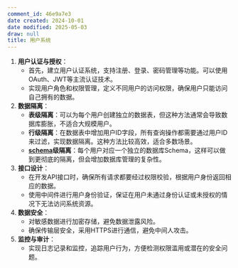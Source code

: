 ```yaml
---
comment_id: 46e9a7e3
date created: 2024-10-01
date modified: 2025-05-03
draw: null
title: 用户系统
---
```

1. **用户认证与授权**：
	- 首先，建立用户认证系统，支持注册、登录、密码管理等功能。可以使用OAuth、JWT等主流认证技术。
	- 实现用户角色和权限管理，定义不同用户的访问权限，确保用户只能访问自己拥有的数据。
2. **数据隔离**：
	- **表级隔离**：可以为每个用户创建独立的数据表，但这种方法通常会导致数据库膨胀，不适合大规模用户。
	- **行级隔离**：在数据表中增加用户ID字段，所有查询操作都需要通过用户ID来过滤，实现数据隔离。这种方法比较高效，适合多数场景。
	- **[schema](schema.md)级隔离**：每个用户对应一个独立的数据库Schema，这样可以做到更彻底的隔离，但会增加数据库管理的复杂性。
3. **接口设计**：
	- 在开发API接口时，确保所有请求都要经过权限校验，根据用户身份返回相应的数据。
	- 使用中间件进行用户身份验证，保证在用户未通过身份认证或未授权的情况下无法访问系统资源。
4. **数据安全**：
	- 对敏感数据进行加密存储，避免数据泄露风险。
	- 确保传输层安全，采用HTTPS进行通信，避免中间人攻击。
5. **监控与审计**：
	- 实现日志记录和监控，追踪用户行为，方便检测权限滥用或潜在的安全问题。
